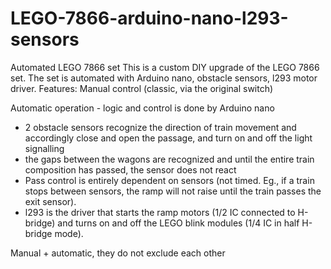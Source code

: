 # LEGO-7866-arduino-nano-l293-sensors
Automated LEGO 7866 set
This is a custom DIY upgrade of the LEGO 7866 set.
The set is automated with Arduino nano, obstacle sensors, l293 motor driver.
Features:
Manual control (classic, via the original switch)

Automatic operation
    - logic and control is done by Arduino nano
   - 2 obstacle sensors recognize the direction of train movement
and accordingly close and open the passage, and turn on and
off the light signalling
   - the gaps between the wagons are recognized and until the
entire train composition has passed, the sensor does not react
   - Pass control is entirely dependent on sensors (not timed.
Eg., if a train stops between sensors, the ramp will not raise
until the train passes the exit sensor).
   - l293 is the driver that starts the ramp motors (1/2 IC
connected to H-bridge) and turns on and off the LEGO blink
modules (1/4 IC in half H-bridge mode).

Manual + automatic, they do not exclude each other
